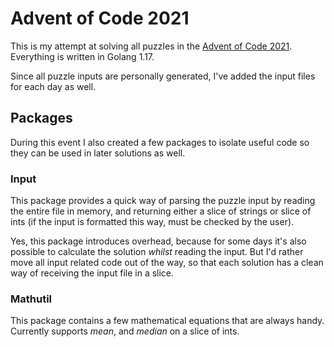 # Advent of Code 2021

This is my attempt at solving all puzzles in the [Advent of Code 2021](https://adventofcode.com/2021). Everything is written in Golang 1.17.

Since all puzzle inputs are personally generated, I've added the input files for each day as well.

## Packages
During this event I also created a few packages to isolate useful code so they can be used in later solutions as well.

### Input
This package provides a quick way of parsing the puzzle input by reading the entire file in memory, and returning either a slice of strings or slice of ints (if the input is formatted this way, must be checked by the user).

Yes, this package introduces overhead, because for some days it's also possible to calculate the solution _whilst_ reading the input. But I'd rather move all input related code out of the way, so that each solution has a clean way of receiving the input file in a slice.

### Mathutil
This package contains a few mathematical equations that are always handy. Currently supports _mean_, and _median_ on a slice of ints.